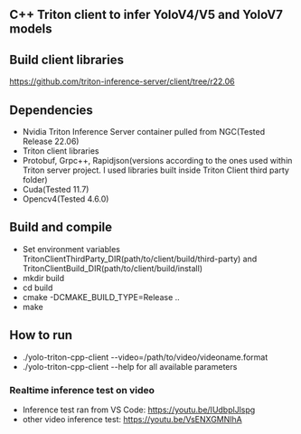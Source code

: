 ## C++ Triton client to infer YoloV4/V5 and YoloV7 models 


## Build client libraries
https://github.com/triton-inference-server/client/tree/r22.06


## Dependencies
* Nvidia Triton Inference Server container pulled from NGC(Tested Release 22.06)
* Triton client libraries
* Protobuf, Grpc++, Rapidjson(versions according to the ones used within Triton server project. I used libraries built inside Triton Client third party folder)
* Cuda(Tested 11.7)
* Opencv4(Tested 4.6.0)

## Build and compile
* Set environment variables TritonClientThirdParty_DIR(path/to/client/build/third-party) and TritonClientBuild_DIR(path/to/client/build/install)
* mkdir build 
* cd build 
* cmake -DCMAKE_BUILD_TYPE=Release .. 
* make

## How to run
* ./yolo-triton-cpp-client  --video=/path/to/video/videoname.format
* ./yolo-triton-cpp-client  --help for all available parameters

### Realtime inference test on video
* Inference test ran from VS Code: https://youtu.be/IUdbplJlspg
* other video inference test: https://youtu.be/VsENXGMNlhA
